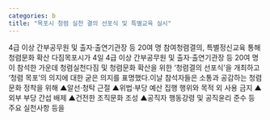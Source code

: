 ```yaml
---
categories: b
title: "목포시 청렴 실천 결의 선포식 및 특별교육 실시"
---
```

4급 이상 간부공무원 및 출자·출연기관장 등 20여 명 참여청렴결의, 특별정신교육 통해 청렴문화 확산 다짐목포시가 4일 4급 이상 간부공무원 및 출자·출연기관장 등 20여 명이 참석한 가운데 청렴실천다짐 및 청렴문화 확산을 위한 ‘청렴결의 선포식’을 개최하고 ‘청렴 목포’의 의지에 대한 굳은 의지를 표명했다.이날 참석자들은 소통과 공감하는 청렴문화 정착을 위해 ▲알선·청탁 근절 ▲위법·부당 예산 집행 행위와 목적 외 사용 금지 ▲외부 부당 간섭 배제 ▲건전한 조직문화 조성 ▲공직자 행동강령 및 공직윤리 준수 등 주요 실천사항 등을